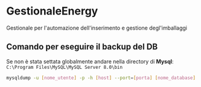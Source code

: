 # GestionaleEnergy
Gestionale per l'automazione dell'inserimento e gestione degl'imballaggi 

## Comando per eseguire il backup del DB

Se non è stata settata globalmente andare nella directory di **Mysql**: \
`C:\Program Files\MySQL\MySQL Server 8.0\bin`

```bash
mysqldump -u [nome_utente] -p -h [host] --port=[porta] [nome_database] > [path\to\backup\file.sql]
```
